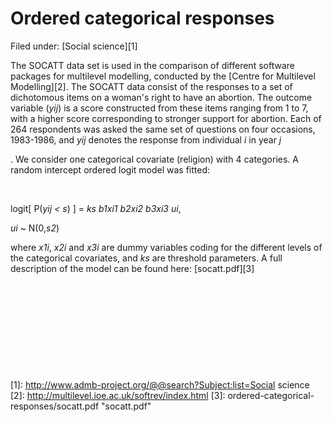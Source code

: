 #  Ordered categorical responses

Filed under:  [Social science][1]

The SOCATT data set is used in the comparison of different software packages for multilevel modelling, conducted by the [Centre for Multilevel Modelling][2]. The SOCATT data consist of the responses to a set of dichotomous items on a woman's right to have an abortion. The outcome variable (_yij_) is a score constructed from these items ranging from 1 to 7, with a higher score corresponding to stronger support for abortion. Each of 264 respondents was asked the same set of questions on four occasions, 1983-1986, and _yij_ denotes the response from individual _i_ in year _j_

. We consider one categorical covariate (religion) with 4 categories. A random intercept ordered logit model was fitted:

 

logit[ P(_yij < s_) ] = _ks b1xi1 b2*xi2 b3*xi3_ _ui_,

_ui_ ~ N(0,_s2_)

where _x1i_, _x2i_ and _x3i_ are dummy variables coding for the different levels of the categorical covariates, and _ks_ are threshold parameters. A full description of the model can be found here: [socatt.pdf][3]

 

 

 

 

 

[1]: http://www.admb-project.org/@@search?Subject:list=Social science
[2]: http://multilevel.ioe.ac.uk/softrev/index.html
[3]: ordered-categorical-responses/socatt.pdf "socatt.pdf"
